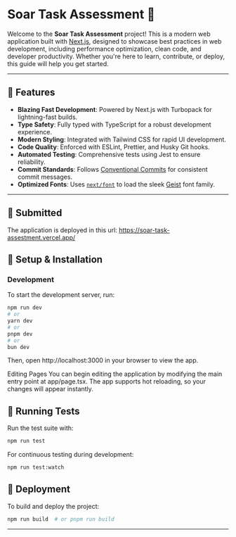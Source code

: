 # Soar Task Assessment 🚀

Welcome to the **Soar Task Assessment** project! This is a modern web application built with [Next.js](https://nextjs.org), designed to showcase best practices in web development, including performance optimization, clean code, and developer productivity. Whether you're here to learn, contribute, or deploy, this guide will help you get started.

---

## 🌟 Features

- **Blazing Fast Development**: Powered by Next.js with Turbopack for lightning-fast builds.
- **Type Safety**: Fully typed with TypeScript for a robust development experience.
- **Modern Styling**: Integrated with Tailwind CSS for rapid UI development.
- **Code Quality**: Enforced with ESLint, Prettier, and Husky Git hooks.
- **Automated Testing**: Comprehensive tests using Jest to ensure reliability.
- **Commit Standards**: Follows [Conventional Commits](https://www.conventionalcommits.org/) for consistent commit messages.
- **Optimized Fonts**: Uses [`next/font`](https://nextjs.org/docs/app/building-your-application/optimizing/fonts) to load the sleek [Geist](https://vercel.com/font) font family.

---

## 🚀 Submitted

The application is deployed in this url: https://soar-task-assestment.vercel.app/

## 🔧 Setup & Installation

### Development

To start the development server, run:

```bash
npm run dev
# or
yarn dev
# or
pnpm dev
# or
bun dev
```

Then, open http://localhost:3000 in your browser to view the app.

Editing Pages
You can begin editing the application by modifying the main entry point at app/page.tsx. The app supports hot reloading, so your changes will appear instantly.

## 🧪 Running Tests

Run the test suite with:

```bash
npm run test
```

For continuous testing during development:

```bash
npm run test:watch
```

## 🚀 Deployment

To build and deploy the project:

```sh
npm run build  # or pnpm run build
```

---
